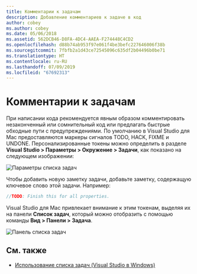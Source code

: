 ```yaml
---
title: Комментарии к задачам
description: Добавление комментариев к задаче в код
author: cobey
ms.author: cobey
ms.date: 05/06/2018
ms.assetid: 562DCB46-D8FA-4DC4-AAEA-F274448C4CD2
ms.openlocfilehash: d88b74ab953f97e061f4be3befc227646006f38b
ms.sourcegitcommit: 7fbfb2a1d43ce72545096c635df2b04496b0be71
ms.translationtype: HT
ms.contentlocale: ru-RU
ms.lasthandoff: 07/09/2019
ms.locfileid: "67692313"
---
```

# <a name="task-comments"></a>Комментарии к задачам

При написании кода рекомендуется явным образом комментировать незаконченный или сомнительный код или предлагать быстрые обходные пути с предупреждениями. По умолчанию в Visual Studio для Mac предоставляются маркеры сигналов TODO, HACK, FIXME и UNDONE. Персонализированные токены можно определить в разделе **Visual Studio > Параметры > Окружение > Задачи**, как показано на следующем изображении:

![Параметры списка задач](media/source-editor-image10.png)

Чтобы добавить новую заметку задачи, добавьте заметку, содержащую ключевое слово этой задачи. Например:

```csharp
//TODO: Finish this for all properties.
```

Visual Studio для Mac привлекает внимание к этим токенам, выделяя их на панели **Список задач**, который можно отобразить с помощью команды **Вид > Панели > Задача**.

![Панель списка задач](media/source-editor-image11.png)

## <a name="see-also"></a>См. также

- [Использование списка задач (Visual Studio в Windows)](/visualstudio/ide/using-the-task-list)